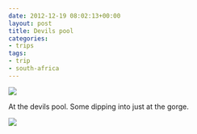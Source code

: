 ```yaml
---
date: 2012-12-19 08:02:13+00:00
layout: post
title: Devils pool
categories:
- trips
tags:
- trip
- south-africa
---
```


[![](http://clemi.ag3r.at/wp-content/uploads/2012/12/wpid-Photo-19.12.2012-0808.jpg)](http://clemi.ag3r.at/wp-content/uploads/2012/12/wpid-Photo-19.12.2012-0808.jpg)





At the devils pool. Some dipping into just at the gorge.







<!-- more -->





[![](http://clemi.ag3r.at/wp-content/uploads/2012/12/wpid-Photo-19.12.2012-0833.jpg)](http://clemi.ag3r.at/wp-content/uploads/2012/12/wpid-Photo-19.12.2012-0833.jpg)




